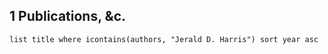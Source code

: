 
## 1 Publications, &c.
```dataview
list title where icontains(authors, "Jerald D. Harris") sort year asc
```